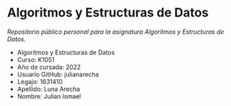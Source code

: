 # Algoritmos y Estructuras de Datos
*Repositorio público personal para la asignatura Algoritmos y Estructuras de Datos.*

* Algoritmos y Estructuras de Datos
* Curso: K1051
* Año de cursada: 2022
* Usuario GitHub: julianarecha
* Legajo: 1631410
* Apellido: Luna Arecha
* Nombre: Julian Ismael
